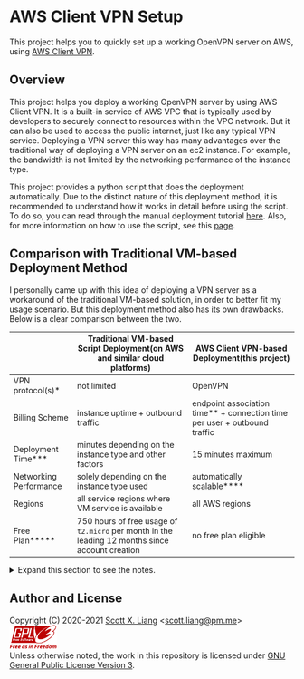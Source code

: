 # AWS Client VPN Setup

This project helps you to quickly set up a working OpenVPN server on AWS, using [AWS Client VPN](https://aws.amazon.com/vpn/client-vpn/). 

## Overview

This project helps you deploy a working OpenVPN server by using AWS Client VPN. It is a built-in service of AWS VPC that is typically used by developers to securely connect to resources within the VPC network. But it can also be used to access the public internet, just like any typical VPN service. Deploying a VPN server this way has many advantages over the traditional way of deploying a VPN server on an ec2 instance. For example, the bandwidth is not limited by the networking performance of the instance type.

This project provides a python script that does the deployment automatically. Due to the distinct nature of this deployment method, it is recommended to understand how it works in detail before using the script. To do so, you can read through the manual deployment tutorial [here](docs/manual-deployment.md). Also, for more information on how to use the script, see this [page](docs/deployment-script.md).

## Comparison with Traditional VM-based Deployment Method

I personally came up with this idea of deploying a VPN server as a workaround of the traditional VM-based solution, in order to better fit my usage scenario. But this deployment method also has its own drawbacks. Below is a clear comparison between the two.

| | Traditional VM-based Script Deployment(on AWS and similar cloud platforms) | AWS Client VPN-based Deployment(this project) |
| --- | --- | --- |
| VPN protocol(s)\* | not limited | OpenVPN |
| Billing Scheme  | instance uptime + outbound traffic | endpoint association time\*\* + connection time per user + outbound traffic |
| Deployment Time\*\*\* | minutes depending on the instance type and other factors | 15 minutes maximum |
| Networking Performance | solely depending on the instance type used | automatically scalable\*\*\*\* | 
| Regions | all service regions where VM service is available | all AWS regions |
| Free Plan\*\*\*\*\* | 750 hours of free usage of `t2.micro` per month in the leading 12 months since account creation | no free plan eligible

<details>
<summary>
Expand this section to see the notes.
</summary>

**\*** You can choose whatever protocols of VPN to install on your VM, such as IPSec, Shadowsocks. But when using the Client VPN, your choice is limited to only OpenVPN.

**\*\*** The "association time" stands for the time when the endpoint is associated with the target subnet, not to be confused with the time when the user's client is connected to the endpoint, which in this case is "connection time per user".

**\*\*\*** To install a VPN server on a EC2-like VM, it takes time for the operating system to process the required software components.(e.g. compilation, certificate generations) Therefore the overall deployment time varies, as more powerful systems perform such tasks faster.

**\*\*\*\*** According to AWS, the networking performance of Client VPN is elastic, and automatically scales to your demand. In my personal experiences, the bandwidth available when using Client VPN directly depends on that of your home network bandwidth.

**\*\*\*\*\*** See [this page](https://aws.amazon.com/free/) for more info on AWS Free Plan.

</details>

## Author and License

Copyright (C) 2020-2021 [Scott X. Liang](https://github.com/scottpedia) \<scott.liang@pm.me\>   
[![GPL logo with text](img/gplv3-with-text-84x42.png)](https://www.gnu.org/licenses/gpl-3.0.txt)  
Unless otherwise noted, the work in this repository is licensed under [GNU General Public License Version 3](https://www.gnu.org/licenses/gpl-3.0.txt).
